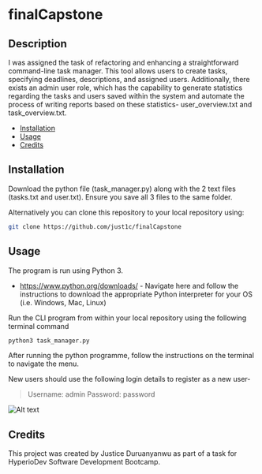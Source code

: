 # finalCapstone

## Description
I was assigned the task of refactoring and enhancing a straightforward command-line task manager. This tool allows users to create tasks, specifying deadlines, descriptions, and assigned users. Additionally, there exists an admin user role, which has the capability to generate statistics regarding the tasks and users saved within the system and automate the process of writing reports based on these statistics- user_overview.txt and task_overview.txt.

- [Installation](#installation)
- [Usage](#usage)
- [Credits](#credits)

## Installation
Download the python file (task_manager.py) along with the 2 text files (tasks.txt and user.txt). Ensure you save all 3 files to the same folder.

Alternatively you can clone this repository to your local repository using:

```sh
git clone https://github.com/just1c/finalCapstone
```

## Usage

The program is run using Python 3.

* https://www.python.org/downloads/   - Navigate here and follow the instructions to download the appropriate Python interpreter for your OS (i.e. Windows, Mac, Linux)

Run the CLI program from within your local repository using the following terminal command 

```sh
python3 task_manager.py
```

After running the python programme, follow the instructions on the terminal to navigate the menu.

New users should use the following login details to register as a new user-
> Username: admin
> Password: password

![Alt text](https://utfs.io/f/c521d9fe-65c2-4c8f-888c-3fd73f888c5b-p3b709.12.03.png)

## Credits
This project was created by Justice Duruanyanwu as part of a task for HyperioDev Software Development Bootcamp.
